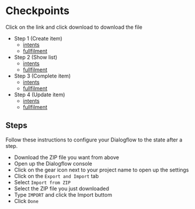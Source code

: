 # Checkpoints

Click on the link and click download to download the file

- Step 1 (Create item)
    - [intents](./code/intents/intents.step.1.zip)
    - [fullfilment](./code/functions/index.step1.js)
- Step 2 (Show list)
    - [intents](./code/intents/intents.step.1.zip)
    - [fullfilment](./code/functions/index.step2.js)
- Step 3 (Complete item)
    - [intents](./code/intents/intents.step.1.zip)
    - [fullfilment](./code/functions/index.step3.js)
- Step 4 (Update item)
    - [intents](./code/intents/intents.step.1.zip)
    - [fullfilment](./code/functions/index.step4.js)

## Steps

Follow these instructions to configure your Dialogflow to the state after a step.

- Download the ZIP file you want from above
- Open up the Dialogflow console
- Click on the gear icon next to your project name to open up the settings
- Click on the `Export and Import` tab
- Select `Import from ZIP`
- Select the ZIP file you just downloaded
- Type `IMPORT` and click the Import buttom
- Click `Done`
